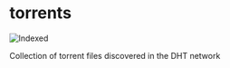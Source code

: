 torrents 
========
![Indexed](https://img.shields.io/badge/indexed-161736-blue)

Collection of torrent files discovered in the DHT network
